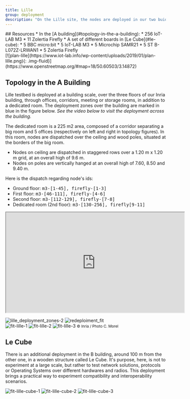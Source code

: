 ```yaml
---
title: Lille
group: deployment
description: "On the Lille site, the nodes are deployed in our two buidlings at Inria Lille – Nord Europe. The most part is spread across the <a href='#topology-in-the-a-building'>A building</a>, usefull for large network and multi-hop experimentations. An additionnal part is deployed in a structure called <a href='#le-cube'>Le Cube</a>, in the B building, with a variety of boards."
---
```


<div class="row">
<div class="col-lg-6" markdown="1">
## Resources
* In the [A building](#topology-in-the-a-building):
    * 256 IoT-LAB M3
    * 11 Zolertia Firefly
* A set of different boards in [Le Cube](#le-cube):
    * 5 BBC micro:bit
    * 5 IoT-LAB M3
    * 5 Microchip SAMR21
    * 5 ST B-L072Z-LRWAN1
    * 5 Zolertia Firefly
</div>
<div class="col-lg-6" markdown="1">
[![plan-lille](https://www.iot-lab.info/wp-content/uploads/2019/01/plan-lille.png){: .img-fluid}](https://www.openstreetmap.org/#map=18/50.60503/3.14872)
</div>
</div>

## Topology in the A Building

Lille testbed is deployed at a building scale, over the three floors of our Inria building, through offices, corridors, meeting or storage rooms, in addition to a dedicated room. The deployment zones over the building are marked in blue in the figure below. _See the video below to visit the deployment across the building._

The dedicated room is a 225 m2 area, composed of a corridor separating a big room and 5 offices (respectively on left and right in topology figures). In this room, nodes are dispatched over the ceiling and wood poles, situated at the borders of the big room.

* Nodes on ceiling are dispatched in staggered rows over a 1.20 m x 1.20 m grid, at an overall high of 9.6 m.
* Nodes on poles are vertically hanged at an overall high of 7.60, 8.50 and 9.40 m.

Here is the dispatch regarding node's ids:

* Ground floor: <tt>m3-[1-45], firefly-[1-3]</tt>
* First floor: <tt>m3-[46-111], firefly-[4-6]</tt>
* Second floor: <tt>m3-[112-129], firefly-[7-8]</tt>
* Dedicated room (2nd floor): <tt>m3-[130-256], firefly[9-11]</tt>


<div class="embed-responsive embed-responsive-16by9">
  <iframe class="embed-responsive-item" width="560" height="315" src="https://www.youtube.com/embed/kh6pTG5wgec" allowfullscreen></iframe>
</div>

![lille_deployment_zones-2](https://www.iot-lab.info/wp-content/uploads/2013/10/lille_deployment_zones-2-300x272.png)
![redeploiment_fit](https://www.iot-lab.info/wp-content/uploads/2013/10/redeploiment_fit-244x300.png)
<br>
![fit-lille-1](https://www.iot-lab.info/wp-content/uploads/2019/01/fit-lille-1-300x200.jpg)
![fit-lille-2](https://www.iot-lab.info/wp-content/uploads/2019/01/fit-lille-2-300x200.jpg)
![fit-lille-3](https://www.iot-lab.info/wp-content/uploads/2019/01/fit-lille-3-300x200.jpg)
<small class="text-muted">© Inria / Photo C. Morel</small>

## Le Cube

There is an additional deployment in the B building, around 100 m from the other one, in a wooden structure called Le Cube. It's purpose, here, is not to experiment at a large scale, but rather to test network solutions, protocols or Operating Systems over different hardwares and radios. This deployment brings a practical way to experiment compatibility and interoperability scenarios.

![fit-lille-cube-1](https://www.iot-lab.info/wp-content/uploads/2019/01/fit-lille-cube-1-300x206.jpg)
![fit-lille-cube-2](https://www.iot-lab.info/wp-content/uploads/2019/01/fit-lille-cube-21-300x200.jpg)
![fit-lille-cube-3](https://www.iot-lab.info/wp-content/uploads/2019/01/fit-lille-cube-3-300x200.jpg)
